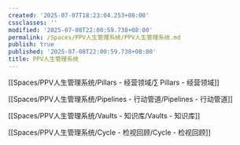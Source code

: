 ```yaml
---
created: '2025-07-07T18:23:04.253+08:00'
cssclasses: ''
modified: '2025-07-08T22:00:59.738+08:00'
permalink: /Spaces/PPV人生管理系统/PPV人生管理系统.md
publish: true
published: '2025-07-08T22:00:59.738+08:00'
title: PPV人生管理系统
---
```

[[Spaces/PPV人生管理系统/Pillars - 经营领域/∑ Pillars - 经营领域]]

[[Spaces/PPV人生管理系统/Pipelines - 行动管道/Pipelines - 行动管道]]

[[Spaces/PPV人生管理系统/Vaults - 知识库/Vaults - 知识库]]

[[Spaces/PPV人生管理系统/Cycle - 检视回顾/Cycle - 检视回顾]]